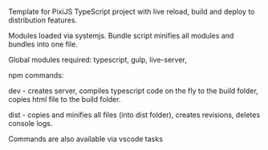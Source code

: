 
Template for PixiJS TypeScript project with live reload, build and deploy to distribution features.

Modules loaded via systemjs. Bundle script minifies all modules and bundles into one file.


Global modules required:
typescript, 
gulp, 
live-server, 


npm commands:

dev - creates server, compiles typescript code on the fly to the build folder, copies html file to the build folder. 

dist - copies and minifies all files (into dist folder), creates revisions, deletes console logs.

Commands are also available via vscode tasks

